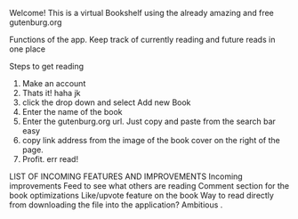 Welcome!
This is a virtual Bookshelf using the already amazing and free gutenburg.org


Functions of the app. 
Keep track of currently reading and future reads in one place


Steps to get reading
1. Make an account
2. Thats it! haha jk
3. click the drop down and select Add new Book
4. Enter the name of the book
5. Enter the gutenburg.org url. Just copy and paste from the search bar easy
6. copy link address from the image of the book cover on the right of the page. 
7. Profit. err read! 

LIST OF INCOMING FEATURES AND IMPROVEMENTS
Incoming improvements
Feed to see what others are reading
Comment section for the book
optimizations
Like/upvote feature on the book
Way to read directly from downloading the file into the application? Ambitious .